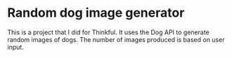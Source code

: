 # Random dog image generator

This is a project that I did for Thinkful.  It uses the Dog API to generate random images of dogs.  The number of images produced is based on user input.